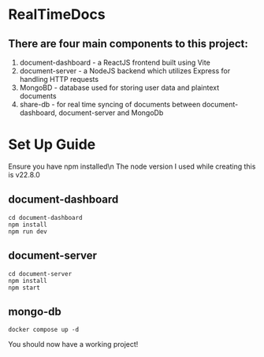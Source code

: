 # RealTimeDocs

## There are four main components to this project:
1. document-dashboard - a ReactJS frontend built using Vite
2. document-server - a NodeJS backend which utilizes Express for handling HTTP requests
3. MongoBD - database used for storing user data and plaintext documents
3. share-db - for real time syncing of documents between document-dashboard, document-server and MongoDb

# Set Up Guide
Ensure you have npm installed\n
The node version I used while creating this is v22.8.0

## document-dashboard
```
cd document-dashboard
npm install
npm run dev
```
## document-server
```
cd document-server
npm install
npm start
```
## mongo-db
```
docker compose up -d
```
You should now have a working project! 
